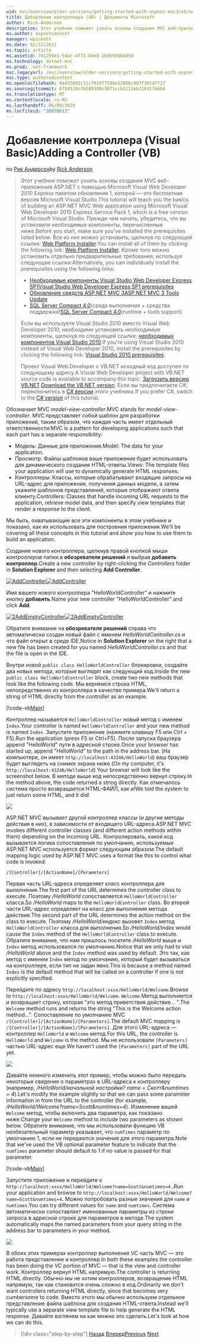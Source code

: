 ```yaml
---
uid: mvc/overview/older-versions/getting-started-with-aspnet-mvc3/vb/adding-a-controller
title: Добавление контроллера (VB) | Документы Microsoft
author: Rick-Anderson
description: Этот учебник поможет узнать основы создания MVC веб-приложения ASP.NET с помощью Microsoft Visual Web Developer 2010 Express пакетом обновления 1, являющийся...
ms.author: aspnetcontent
manager: wpickett
ms.date: 01/12/2011
ms.topic: article
ms.assetid: 741259e1-54ac-4f71-b4e8-2bd5560bb950
ms.technology: dotnet-mvc
ms.prod: .net-framework
msc.legacyurl: /mvc/overview/older-versions/getting-started-with-aspnet-mvc3/vb/adding-a-controller
msc.type: authoredcontent
ms.openlocfilehash: 9a433083c31c7929f7599e52800c887f301d7727
ms.sourcegitcommit: 6784510cfb589308c3875ccb5113eb31031766b4
ms.translationtype: MT
ms.contentlocale: ru-RU
ms.lasthandoff: 06/08/2018
ms.locfileid: "30870613"
---
```

<a name="adding-a-controller-vb"></a><span data-ttu-id="f36d8-103">Добавление контроллера (Visual Basic)</span><span class="sxs-lookup"><span data-stu-id="f36d8-103">Adding a Controller (VB)</span></span>
====================
<span data-ttu-id="f36d8-104">по [Рик Андерсон](https://github.com/Rick-Anderson)</span><span class="sxs-lookup"><span data-stu-id="f36d8-104">by [Rick Anderson](https://github.com/Rick-Anderson)</span></span>

> <span data-ttu-id="f36d8-105">Этот учебник поможет узнать основы создания MVC веб-приложения ASP.NET с помощью Microsoft Visual Web Developer 2010 Express пакетом обновления 1, которой — это бесплатная версия Microsoft Visual Studio.</span><span class="sxs-lookup"><span data-stu-id="f36d8-105">This tutorial will teach you the basics of building an ASP.NET MVC Web application using Microsoft Visual Web Developer 2010 Express Service Pack 1, which is a free version of Microsoft Visual Studio.</span></span> <span data-ttu-id="f36d8-106">Прежде чем начать, убедитесь, что вы установили необходимые компоненты, перечисленные ниже.</span><span class="sxs-lookup"><span data-stu-id="f36d8-106">Before you start, make sure you've installed the prerequisites listed below.</span></span> <span data-ttu-id="f36d8-107">Все из них можно установить, щелкнув по следующей ссылке: [Web Platform Installer](https://www.microsoft.com/web/gallery/install.aspx?appid=VWD2010SP1Pack).</span><span class="sxs-lookup"><span data-stu-id="f36d8-107">You can install all of them by clicking the following link: [Web Platform Installer](https://www.microsoft.com/web/gallery/install.aspx?appid=VWD2010SP1Pack).</span></span> <span data-ttu-id="f36d8-108">Кроме того можно установить отдельно предварительные требования, используя следующие ссылки:</span><span class="sxs-lookup"><span data-stu-id="f36d8-108">Alternatively, you can individually install the prerequisites using the following links:</span></span>
> 
> - [<span data-ttu-id="f36d8-109">Необходимые компоненты Visual Studio Web Developer Express SP1</span><span class="sxs-lookup"><span data-stu-id="f36d8-109">Visual Studio Web Developer Express SP1 prerequisites</span></span>](https://www.microsoft.com/web/gallery/install.aspx?appid=VWD2010SP1Pack)
> - [<span data-ttu-id="f36d8-110">Обновление средств ASP.NET MVC 3</span><span class="sxs-lookup"><span data-stu-id="f36d8-110">ASP.NET MVC 3 Tools Update</span></span>](https://www.microsoft.com/web/gallery/install.aspx?appsxml=&amp;appid=MVC3)
> - <span data-ttu-id="f36d8-111">[SQL Server Compact 4.0](https://www.microsoft.com/web/gallery/install.aspx?appid=SQLCE;SQLCEVSTools_4_0)(среда выполнения + средства поддержки)</span><span class="sxs-lookup"><span data-stu-id="f36d8-111">[SQL Server Compact 4.0](https://www.microsoft.com/web/gallery/install.aspx?appid=SQLCE;SQLCEVSTools_4_0)(runtime + tools support)</span></span>
> 
> <span data-ttu-id="f36d8-112">Если вы используете Visual Studio 2010 вместо Visual Web Developer 2010, необходимо установить необходимые компоненты, щелкнув по следующей ссылке: [необходимых компонентов Visual Studio 2010](https://www.microsoft.com/web/gallery/install.aspx?appsxml=&amp;appid=VS2010SP1Pack).</span><span class="sxs-lookup"><span data-stu-id="f36d8-112">If you're using Visual Studio 2010 instead of Visual Web Developer 2010, install the prerequisites by clicking the following link: [Visual Studio 2010 prerequisites](https://www.microsoft.com/web/gallery/install.aspx?appsxml=&amp;appid=VS2010SP1Pack).</span></span>
> 
> <span data-ttu-id="f36d8-113">Проект Visual Web Developer с VB.NET исходный код доступен по следующему адресу.</span><span class="sxs-lookup"><span data-stu-id="f36d8-113">A Visual Web Developer project with VB.NET source code is available to accompany this topic.</span></span> <span data-ttu-id="f36d8-114">[Загрузить версию VB.NET](https://code.msdn.microsoft.com/Introduction-to-MVC-3-10d1b098).</span><span class="sxs-lookup"><span data-stu-id="f36d8-114">[Download the VB.NET version](https://code.msdn.microsoft.com/Introduction-to-MVC-3-10d1b098).</span></span> <span data-ttu-id="f36d8-115">Если вы предпочитаете C#, переключитесь в [C# версии](../cs/adding-a-controller.md) этого учебника.</span><span class="sxs-lookup"><span data-stu-id="f36d8-115">If you prefer C#, switch to the [C# version](../cs/adding-a-controller.md) of this tutorial.</span></span>


<span data-ttu-id="f36d8-116">Обозначает MVC *model-view-controller*.</span><span class="sxs-lookup"><span data-stu-id="f36d8-116">MVC stands for *model-view-controller*.</span></span> <span data-ttu-id="f36d8-117">MVC представляет собой шаблон для разработки приложений, таким образом, что каждая часть имеет отдельный ответственности:</span><span class="sxs-lookup"><span data-stu-id="f36d8-117">MVC is a pattern for developing applications such that each part has a separate responsibility:</span></span>

- <span data-ttu-id="f36d8-118">Модель: Данные для приложения.</span><span class="sxs-lookup"><span data-stu-id="f36d8-118">Model: The data for your application.</span></span>
- <span data-ttu-id="f36d8-119">Просмотр: Файлы шаблонов ваше приложение будет использовать для динамического создания HTML-ответы.</span><span class="sxs-lookup"><span data-stu-id="f36d8-119">Views: The template files your application will use to dynamically generate HTML responses.</span></span>
- <span data-ttu-id="f36d8-120">Контроллеры: Классы, которые обрабатывают входящие запросы на URL-адрес для приложения, получения данных модели, а затем укажите шаблонов представлений, которые отображают ответа клиенту.</span><span class="sxs-lookup"><span data-stu-id="f36d8-120">Controllers: Classes that handle incoming URL requests to the application, retrieve model data, and then specify view templates that render a response to the client.</span></span>

<span data-ttu-id="f36d8-121">Мы быть, охватывающие все эти компоненты в этом учебнике и показано, как их использовать для построения приложения.</span><span class="sxs-lookup"><span data-stu-id="f36d8-121">We'll be covering all these concepts in this tutorial and show you how to use them to build an application.</span></span>

<span data-ttu-id="f36d8-122">Создание нового контроллера, щелкнув правой кнопкой мыши *контроллеров* папки в **обозревателе решений** и выбрав **добавить контроллер**.</span><span class="sxs-lookup"><span data-stu-id="f36d8-122">Create a new controller by right-clicking the *Controllers* folder in **Solution Explorer** and then selecting **Add Controller**.</span></span>

<span data-ttu-id="f36d8-123">[![AddController](adding-a-controller/_static/image2.png "AddController")](adding-a-controller/_static/image1.png)</span><span class="sxs-lookup"><span data-stu-id="f36d8-123">[![AddController](adding-a-controller/_static/image2.png "AddController")](adding-a-controller/_static/image1.png)</span></span>

<span data-ttu-id="f36d8-124">Имя вашего нового контроллера &quot;HelloWorldController&quot; и нажмите кнопку **добавить**.</span><span class="sxs-lookup"><span data-stu-id="f36d8-124">Name your new controller &quot;HelloWorldController&quot; and click **Add**.</span></span>

<span data-ttu-id="f36d8-125">[![2AddEmptyController](adding-a-controller/_static/image4.png "2AddEmptyController")](adding-a-controller/_static/image3.png)</span><span class="sxs-lookup"><span data-stu-id="f36d8-125">[![2AddEmptyController](adding-a-controller/_static/image4.png "2AddEmptyController")](adding-a-controller/_static/image3.png)</span></span>

<span data-ttu-id="f36d8-126">Обратите внимание на **обозревателе решений** справа что автоматически создан новый файл с именем *HelloWorldController.cs* и что файл открыт в среде IDE.</span><span class="sxs-lookup"><span data-stu-id="f36d8-126">Notice in **Solution Explorer** on the right that a new file has been created for you named *HelloWorldController.cs* and that the file is open in the IDE.</span></span>

<span data-ttu-id="f36d8-127">Внутри новой `public class HelloWorldController` блокировки, создайте два новых метода, которые выглядят как следующий код.</span><span class="sxs-lookup"><span data-stu-id="f36d8-127">Inside the new `public class HelloWorldController` block, create two new methods that look like the following code.</span></span> <span data-ttu-id="f36d8-128">Мы вернемся строка HTML, непосредственно из контроллера в качестве примера.</span><span class="sxs-lookup"><span data-stu-id="f36d8-128">We'll return a string of HTML directly from the controller as an example.</span></span>

[!code-vb[Main](adding-a-controller/samples/sample1.vb)]

<span data-ttu-id="f36d8-129">Контроллер называется `HelloWorldController` новый метод с именем `Index`.</span><span class="sxs-lookup"><span data-stu-id="f36d8-129">Your controller is named `HelloWorldController` and your new method is named `Index`.</span></span> <span data-ttu-id="f36d8-130">Запустите приложение (нажмите клавишу F5 или Ctrl + F5).</span><span class="sxs-lookup"><span data-stu-id="f36d8-130">Run the application (press F5 or Ctrl+F5).</span></span> <span data-ttu-id="f36d8-131">После запуска браузера append &quot;HelloWorld&quot; пути в адресной строке.</span><span class="sxs-lookup"><span data-stu-id="f36d8-131">Once your browser has started up, append &quot;HelloWorld&quot; to the path in the address bar.</span></span> <span data-ttu-id="f36d8-132">(На компьютере, он имеет `http://localhost:43246/HelloWorld`) ваш браузер будет выглядеть на снимке экрана ниже.</span><span class="sxs-lookup"><span data-stu-id="f36d8-132">(On my computer, it's `http://localhost:43246/HelloWorld`) Your browser will look like the screenshot below.</span></span> <span data-ttu-id="f36d8-133">В методе выше код непосредственно вернул строку.</span><span class="sxs-lookup"><span data-stu-id="f36d8-133">In the method above, the code returned a string directly.</span></span> <span data-ttu-id="f36d8-134">Как отмечалось система просто возвращается HTML-ФАЙЛ, как и!</span><span class="sxs-lookup"><span data-stu-id="f36d8-134">We told the system to just return some HTML, and it did!</span></span>

![](adding-a-controller/_static/image5.png)

<span data-ttu-id="f36d8-135">ASP.NET MVC вызывает другой контроллер классы (и другие методы действия в них), в зависимости от входящего URL-адреса.</span><span class="sxs-lookup"><span data-stu-id="f36d8-135">ASP.NET MVC invokes different controller classes (and different action methods within them) depending on the incoming URL.</span></span> <span data-ttu-id="f36d8-136">Контролировать, какой код вызывается логика сопоставления по умолчанию, используемые ASP.NET MVC используется формат следующим образом:</span><span class="sxs-lookup"><span data-stu-id="f36d8-136">The default mapping logic used by ASP.NET MVC uses a format like this to control what code is invoked:</span></span>

`/[Controller]/[ActionName]/[Parameters]`

<span data-ttu-id="f36d8-137">Первая часть URL-адреса определяет класс контроллера для выполнения.</span><span class="sxs-lookup"><span data-stu-id="f36d8-137">The first part of the URL determines the controller class to execute.</span></span> <span data-ttu-id="f36d8-138">Поэтому */HelloWorld* сопоставляется `HelloWorldController` класса.</span><span class="sxs-lookup"><span data-stu-id="f36d8-138">So */HelloWorld* maps to the `HelloWorldController` class.</span></span> <span data-ttu-id="f36d8-139">Во второй части URL-адрес определяет на класс для выполнения метода действия.</span><span class="sxs-lookup"><span data-stu-id="f36d8-139">The second part of the URL determines the action method on the class to execute.</span></span> <span data-ttu-id="f36d8-140">Поэтому */HelloWorld/индекс* вызовет `Index` метод `HelloWorldController` класса для выполнения.</span><span class="sxs-lookup"><span data-stu-id="f36d8-140">So */HelloWorld/Index* would cause the `Index` method of the `HelloWorldController` class to execute.</span></span> <span data-ttu-id="f36d8-141">Обратите внимание, что нам пришлось посетите */HelloWorld* выше и `Index` метод использовался по умолчанию.</span><span class="sxs-lookup"><span data-stu-id="f36d8-141">Notice that we only had to visit */HelloWorld* above and the `Index` method was used by default.</span></span> <span data-ttu-id="f36d8-142">Это так, как метод с именем `Index` метод по умолчанию, который будет вызываться на контроллере, если тип не задан явно.</span><span class="sxs-lookup"><span data-stu-id="f36d8-142">This is because a method named `Index` is the default method that will be called on a controller if one is not explicitly specified.</span></span>

<span data-ttu-id="f36d8-143">Перейдите по адресу `http://localhost:xxxx/HelloWorld/Welcome`.</span><span class="sxs-lookup"><span data-stu-id="f36d8-143">Browse to `http://localhost:xxxx/HelloWorld/Welcome`.</span></span> <span data-ttu-id="f36d8-144">`Welcome` Метод выполняется и возвращает строку, которая &quot;это метод приветствия действие... &quot;.</span><span class="sxs-lookup"><span data-stu-id="f36d8-144">The `Welcome` method runs and returns the string &quot;This is the Welcome action method...&quot;.</span></span> <span data-ttu-id="f36d8-145">Сопоставление по умолчанию MVC `/[Controller]/[ActionName]/[Parameters]`.</span><span class="sxs-lookup"><span data-stu-id="f36d8-145">The default MVC mapping is `/[Controller]/[ActionName]/[Parameters]`.</span></span> <span data-ttu-id="f36d8-146">Для этого URL-адреса — контроллер `HelloWorld` и `Welcome` метод.</span><span class="sxs-lookup"><span data-stu-id="f36d8-146">For this URL, the controller is `HelloWorld` and `Welcome` is the method.</span></span> <span data-ttu-id="f36d8-147">Мы не использовали `[Parameters]` частью URL-адрес еще.</span><span class="sxs-lookup"><span data-stu-id="f36d8-147">We haven't used the `[Parameters]` part of the URL yet.</span></span>

![](adding-a-controller/_static/image6.png)

<span data-ttu-id="f36d8-148">Давайте немного изменить этот пример, чтобы можно было передать некоторые сведения о параметрах в URL-адреса к контроллеру (например, */HelloWorld/начальной настройки? name = Скотт&amp;numtimes = 4*).</span><span class="sxs-lookup"><span data-stu-id="f36d8-148">Let's modify the example slightly so that we can pass some parameter information in from the URL to the controller (for example, */HelloWorld/Welcome?name=Scott&amp;numtimes=4*).</span></span> <span data-ttu-id="f36d8-149">Изменение вашей `Welcome` метод, чтобы включить два параметра, как показано ниже.</span><span class="sxs-lookup"><span data-stu-id="f36d8-149">Change your `Welcome` method to include two parameters as shown below.</span></span> <span data-ttu-id="f36d8-150">Обратите внимание, что мы использовали функцию VB необязательный параметр указывает, что `numTimes` параметр по умолчанию 1, если не передаются значения для этого параметра.</span><span class="sxs-lookup"><span data-stu-id="f36d8-150">Note that we've used the VB optional parameter feature to indicate that the `numTimes` parameter should default to 1 if no value is passed for that parameter.</span></span>

[!code-vb[Main](adding-a-controller/samples/sample2.vb)]

<span data-ttu-id="f36d8-151">Запустите приложение и перейдите к `http://localhost:xxxx/HelloWorld/Welcome?name=Scott&numtimes=4` **.**</span><span class="sxs-lookup"><span data-stu-id="f36d8-151">Run your application and browse to `http://localhost:xxxx/HelloWorld/Welcome?name=Scott&numtimes=4`**.**</span></span> <span data-ttu-id="f36d8-152">Можно попробовать разные значения для `name` и `numtimes`.</span><span class="sxs-lookup"><span data-stu-id="f36d8-152">You can try different values for `name` and `numtimes`.</span></span> <span data-ttu-id="f36d8-153">Система автоматически сопоставляет именованные параметры из строки запроса в адресной строке для параметров в методе.</span><span class="sxs-lookup"><span data-stu-id="f36d8-153">The system automatically maps the named parameters from your query string in the address bar to parameters in your method.</span></span>

![](adding-a-controller/_static/image7.png)

<span data-ttu-id="f36d8-154">В обоих этих примерах контроллер выполнения VC часть MVC — это работа представление и контроллер.</span><span class="sxs-lookup"><span data-stu-id="f36d8-154">In both these examples the controller has been doing the VC portion of MVC — that is the view and controller work.</span></span> <span data-ttu-id="f36d8-155">Контроллер вернул HTML напрямую.</span><span class="sxs-lookup"><span data-stu-id="f36d8-155">The controller is returning HTML directly.</span></span> <span data-ttu-id="f36d8-156">Обычно мы не хотим контроллеров, возвращение HTML напрямую, так как становится очень сложно в код.</span><span class="sxs-lookup"><span data-stu-id="f36d8-156">Ordinarily we don't want controllers returning HTML directly, since that becomes very cumbersome to code.</span></span> <span data-ttu-id="f36d8-157">Вместо этого мы обычно используем отдельное представление файла шаблона для создания HTML-ответа.</span><span class="sxs-lookup"><span data-stu-id="f36d8-157">Instead we'll typically use a separate view template file to help generate the HTML response.</span></span> <span data-ttu-id="f36d8-158">Давайте взглянем на как можно это сделать.</span><span class="sxs-lookup"><span data-stu-id="f36d8-158">Let's look at how we can do this.</span></span>

> [!div class="step-by-step"]
> <span data-ttu-id="f36d8-159">[Назад](intro-to-aspnet-mvc-3.md)
> [Вперед](adding-a-view.md)</span><span class="sxs-lookup"><span data-stu-id="f36d8-159">[Previous](intro-to-aspnet-mvc-3.md)
[Next](adding-a-view.md)</span></span>
